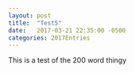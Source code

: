 ```yaml
---
layout: post
title:  "Test5"
date:   2017-03-21 22:35:00 -0500
categories: 2017Entries
---
```

This is a test of the 200 word thingy


